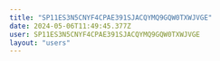 ```yaml
---
title: "SP11ES3N5CNYF4CPAE391SJACQYMQ9GQW0TXWJVGE"
date: 2024-05-06T11:49:45.377Z
user: SP11ES3N5CNYF4CPAE391SJACQYMQ9GQW0TXWJVGE
layout: "users"
---
```

    